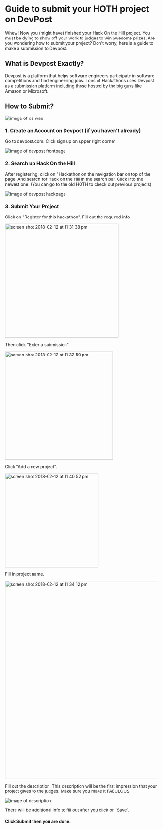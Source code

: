 # Guide to submit your HOTH project on DevPost

Whew! Now you (might have) finished your Hack On the Hill project. You must be dying to show off your work to judges to win awesome prizes. Are you wondering how to submit your project? Don't worry, here is a guide to make a submission to Devpost.

## What is Devpost Exactly? 

Devpost is a platform that helps software engineers participate in software competitions and find engineering jobs. Tons of Hackathons uses Devpost as a submission platform including those hosted by the big guys like Amazon or Microsoft.

## How to Submit?

![image of da wae](https://i.imgflip.com/22gaby.jpg)
<br/>


### 1. Create an Account on Devpost (if you haven't already)

Go to devpost.com. Click sign up on upper right corner

![image of devpost frontpage](https://user-images.githubusercontent.com/33505320/36137731-67e5776e-104b-11e8-8ab8-ff78b7ab1758.png)
<br/>
 
 
 
### 2. Search up Hack On the Hill

After registering, click on "Hackathon on the navigation bar on top of the page. And search for Hack on the Hill in the search bar. Click into the newest one. (You can go to the old HOTH to check out previous projects)

![image of devpost hackpage](https://user-images.githubusercontent.com/33505320/36137936-473ba5dc-104c-11e8-9339-afc33c826ad2.png)
<br/>
 
 
### 3. Submit Your Project

Click on "Register for this hackathon". Fill out the required info. 

<img width="374" alt="screen shot 2018-02-12 at 11 31 38 pm" src="https://user-images.githubusercontent.com/33505320/36138364-0c11f22a-104e-11e8-8d64-788d24a06f7e.png">

Then click "Enter a submission"

<img width="355" alt="screen shot 2018-02-12 at 11 32 50 pm" src="https://user-images.githubusercontent.com/33505320/36138375-14bc6806-104e-11e8-8ec3-6e3009b63878.png">

Click "Add a new project". 


<img width="308" alt="screen shot 2018-02-12 at 11 40 52 pm" src="https://user-images.githubusercontent.com/33505320/36138415-32d05906-104e-11e8-92b5-44b8f279eb31.png">

Fill in project name. 

<img width="650" alt="screen shot 2018-02-12 at 11 34 12 pm" src="https://user-images.githubusercontent.com/33505320/36138379-1a005b9c-104e-11e8-8312-a7fe1a8e98b9.png">

Fill out the description. This description will be the first impression that your project gives to the judges. Make sure you make it FABULOUS. 

![image of description](https://user-images.githubusercontent.com/33505320/36138383-1d2b5b64-104e-11e8-8c02-18622d12c2cf.png)


There will be additional info to fill out after you click on 'Save'.

#### Click Submit then you are done.





